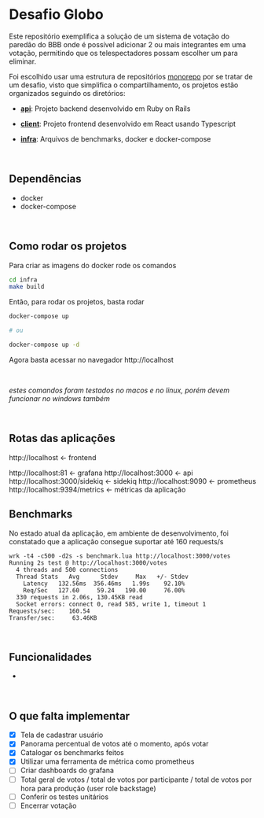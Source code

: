 # Desafio Globo

Este repositório exemplifica a solução de um sistema de votação do paredão do BBB onde é possível adicionar 2 ou mais integrantes em uma votação, permitindo que os telespectadores possam escolher um para eliminar.

Foi escolhido usar uma estrutura de repositórios [monorepo](https://en.wikipedia.org/wiki/Monorepo) por se tratar de um desafio, visto que simplifica o compartilhamento, os projetos estão organizados seguindo os diretórios:

- **[api](/api)**: Projeto backend desenvolvido em Ruby on Rails

- **[client](/client)**: Projeto frontend desenvolvido em React usando Typescript

- **[infra](/infra)**: Arquivos de benchmarks, docker e docker-compose

<br>

## Dependências

- docker
- docker-compose

<br>

## Como rodar os projetos

Para criar as imagens do docker rode os comandos

```bash
cd infra
make build
```

Então, para rodar os projetos, basta rodar

```bash
docker-compose up

# ou 

docker-compose up -d
```

Agora basta acessar no navegador http://localhost

<br>

_estes comandos foram testados no macos e no linux, porém devem funcionar no windows também_

<br>

## Rotas das aplicações

http://localhost <- frontend

http://localhost:81 <- grafana
http://localhost:3000 <- api
http://localhost:3000/sidekiq <- sidekiq
http://localhost:9090 <- prometheus
http://localhost:9394/metrics <- métricas da aplicação

## Benchmarks

No estado atual da aplicação, em ambiente de desenvolvimento, foi constatado que a aplicação consegue suportar até 160 requests/s

```
wrk -t4 -c500 -d2s -s benchmark.lua http://localhost:3000/votes
Running 2s test @ http://localhost:3000/votes
  4 threads and 500 connections
  Thread Stats   Avg      Stdev     Max   +/- Stdev
    Latency   132.56ms  356.46ms   1.99s    92.10%
    Req/Sec   127.60     59.24   190.00     76.00%
  330 requests in 2.06s, 130.45KB read
  Socket errors: connect 0, read 585, write 1, timeout 1
Requests/sec:    160.54
Transfer/sec:     63.46KB
```

<br>

## Funcionalidades
 - 

<br>

## O que falta implementar

- [x] Tela de cadastrar usuário
- [x] Panorama percentual de votos até o momento, após votar
- [x] Catalogar os benchmarks feitos
- [x] Utilizar uma ferramenta de métrica como prometheus
- [ ] Criar dashboards do grafana
- [ ] Total geral de votos / total de votos por participante / total de votos por hora para produção (user role backstage)
- [ ] Conferir os testes unitários
- [ ] Encerrar votação

